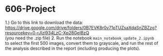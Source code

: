 # 606-Project
1.) Go to this link to download the data: https://drive.google.com/drive/folders/0B7EVK8r0v71pTUZsaXdaSnZBZzg?resourcekey=0-rJlzl934LzC-Xp28GeIBzQ  
(you need the .zip file)
2. Run the notebook `main_notebook_update_2.ipynb` to select the first 500 images, convert them to grayscale, and run the rest of the analysis described in the report (including producing the plots).
